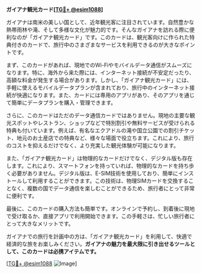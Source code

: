 **ガイアナ観光カード[[TG💪+ @esim1088](https://t.me/s/esim1088)]**

ガイアナは南米の美しい国として、近年観光客に注目されています。自然豊かな熱帯雨林や滝、そして多様な文化が魅力的です。そんなガイアナを訪れる際に便利なのが「ガイアナ観光カード」です。このカードは、観光客向けに作られた特典付きのカードで、旅行中のさまざまなサービスを利用できるのが大きなポイントです。

まず、このカードがあれば、現地でのWi-Fiやモバイルデータ通信がスムーズになります。特に、海外から来た際には、インターネット接続が不安定だったり、高額な料金が発生する場合があります。しかし、「ガイアナ観光カード」には、手軽に使えるモバイルデータプランが含まれており、旅行中のインターネット接続が快適になります。また、カードには専用のアプリがあり、そのアプリを通じて簡単にデータプランを購入・管理できます。

さらに、このカードはただのデータ通信カードではありません。現地の主要な観光スポットやレストラン、ショップなどで特別割引や無料サービスが受けられる特典も付いています。例えば、有名なエクアドルの滝や国立公園での割引チケット、地元のお土産店での特典など、様々な場面で役立ちます。これにより、旅行のコストを抑えるだけでなく、より充実した観光体験が可能になります。

また、「ガイアナ観光カード」は物理的なカードだけでなく、デジタル版も存在します。これにより、スマートフォンを持っていれば、物理的なカードを持ち歩く必要がありません。デジタル版は、E-SIM技術を使用しており、簡単にインストールして利用することができます。この技術は、物理SIMカードを交換することなく、複数の国でデータ通信を楽しむことができるため、旅行者にとって非常に便利です。

最後に、このカードの購入方法も簡単です。オンラインで予約し、到着後に現地で受け取るか、直接アプリで利用開始できます。この手軽さは、忙しい旅行者にとって大きなメリットです。

ガイアナでの旅行を計画中の方は、「ガイアナ観光カード」を利用して、快適で経済的な旅をお楽しみください。**ガイアナの魅力を最大限に引き出せるツールとして、このカードは必携アイテムです。**

[[TG💪+ @esim1088](https://t.me/s/esim1088) ![Image](https://i.postimg.cc/Y0z9fWf4/image.png)]